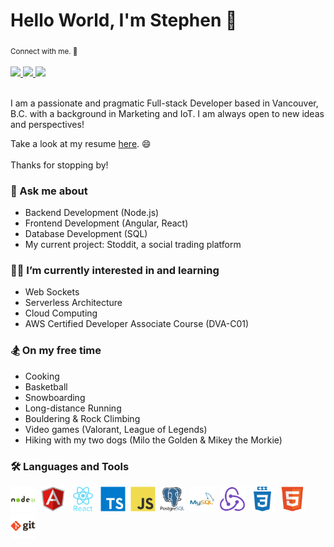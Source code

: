 # Hello World, I'm Stephen 👋
<sub> 
  Connect with me. 👀
</sub>
</br>
</br>
 <div id="badges">
  <a href="https://www.linkedin.com/in/stephenhuang8/">
    <img src="https://img.shields.io/badge/LinkedIn-blue?style=flat&logo=linkedin">
  </a>
  <a href="https://www.calendly.com/stephen_huang">
    <img src="https://img.shields.io/badge/Google%20Meet-green?style=flat&logo=google">
  </a>
  <a href="https://www.calendly.com/stephen_huang">
    <img src="https://img.shields.io/badge/Zoom-9cf?style=flat&logo=zoom">
  </a>
 </div>
 </br>
 

I am a passionate and pragmatic Full-stack Developer based in Vancouver, B.C. with a background in Marketing and IoT. I am always open to new ideas and perspectives!

Take a look at my resume <a href="https://drive.google.com/file/d/1FnWdJ4pKVY2TGMOEAreJRnhGXwXrACJm/view?usp=share_link">here</a>. 😄
</br>
<br>Thanks for stopping by!

### 💬 Ask me about

* Backend Development (Node.js) 
* Frontend Development (Angular, React)
* Database Development (SQL)
* My current project: Stoddit, a social trading platform


### 👨‍💻 I’m currently interested in and learning

* Web Sockets
* Serverless Architecture
* Cloud Computing
* AWS Certified Developer Associate Course (DVA-C01)


### 🏂 On my free time

* Cooking
* Basketball
* Snowboarding
* Long-distance Running
* Bouldering & Rock Climbing
* Video games (Valorant, League of Legends)
* Hiking with my two dogs (Milo the Golden & Mikey the Morkie)


### :hammer_and_wrench: Languages and Tools
<div>
   <img src="https://github.com/devicons/devicon/blob/master/icons/nodejs/nodejs-original-wordmark.svg" title="Nodejs" alt="Nodejs" width="40" height="40"/>&nbsp;
  <img src="https://github.com/devicons/devicon/blob/master/icons/angularjs/angularjs-original.svg" title="Angular" alt="Angular" width="40" height="40"/>&nbsp;
   <img src="https://github.com/devicons/devicon/blob/master/icons/react/react-original-wordmark.svg" title="React" alt="React" width="40" height="40"/>&nbsp;
  <img src="https://github.com/devicons/devicon/blob/master/icons/typescript/typescript-original.svg" title="TypeScript" alt="TypeScript" width="40" height="40"/>&nbsp;
  <img src="https://github.com/devicons/devicon/blob/master/icons/javascript/javascript-original.svg" title="JavaScript" alt="JavaScript" width="40" height="40"/>&nbsp;
  <img src="https://github.com/devicons/devicon/blob/master/icons/postgresql/postgresql-original-wordmark.svg" title="PostgreSql" alt="Postgresql" width="40" height="40"/>&nbsp;
  <img src="https://github.com/devicons/devicon/blob/master/icons/mysql/mysql-original-wordmark.svg" title="MySQL"  alt="MySQL" width="40" height="40"/>&nbsp;
  <img src="https://github.com/devicons/devicon/blob/master/icons/redux/redux-original.svg" title="Redux" alt="Redux " width="40" height="40"/>&nbsp;
  <img src="https://github.com/devicons/devicon/blob/master/icons/css3/css3-plain-wordmark.svg"  title="CSS3" alt="CSS" width="40" height="40"/>&nbsp;
  <img src="https://github.com/devicons/devicon/blob/master/icons/html5/html5-original.svg" title="HTML5" alt="HTML" width="40" height="40"/>&nbsp;
  <img src="https://github.com/devicons/devicon/blob/master/icons/git/git-original-wordmark.svg" title="Git" **alt="Git" width="40" height="40"/>
</div>
